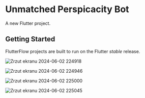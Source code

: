 # Unmatched Perspicacity Bot

A new Flutter project.

## Getting Started

FlutterFlow projects are built to run on the Flutter _stable_ release.

![Zrzut ekranu 2024-06-02 224918](https://github.com/DanielLasota/Binance-Unmatched-Perspicacity-Bot-Flutter-GUI/assets/127039319/ae5b5bf8-afd4-40cb-adab-6cdc8d5b8bac)

![Zrzut ekranu 2024-06-02 224946](https://github.com/DanielLasota/Binance-Unmatched-Perspicacity-Bot-Flutter-GUI/assets/127039319/d4d6d225-f7ca-466a-a87c-0692982cc4d0)

![Zrzut ekranu 2024-06-02 225000](https://github.com/DanielLasota/Binance-Unmatched-Perspicacity-Bot-Flutter-GUI/assets/127039319/73866a62-6ab3-4607-9038-9b104e0e6e53)

![Zrzut ekranu 2024-06-02 225045](https://github.com/DanielLasota/Binance-Unmatched-Perspicacity-Bot-Flutter-GUI/assets/127039319/060d4c37-7de6-4bcf-9f60-b6dbd6fcea3c)
